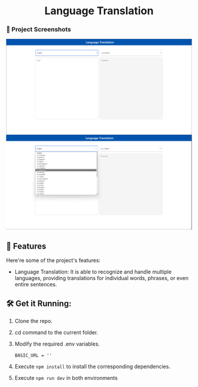 <h1 align="center" id="title">Language Translation</h1>

### 📸 Project Screenshots

![project-screenshot](../../assets/img/trans_ui_init.png)
![project-screenshot](../../assets/img/trans_ui_select.png)

<h2>🧐 Features</h2>

Here're some of the project's features:

- Language Translation: It is able to recognize and handle multiple languages, providing translations for individual words, phrases, or even entire sentences.

<h2>🛠️ Get it Running:</h2>

1. Clone the repo.

2. cd command to the current folder.

3. Modify the required .env variables.
   ```
   BASIC_URL = ''
   ```
4. Execute `npm install` to install the corresponding dependencies.

5. Execute `npm run dev` in both environments
